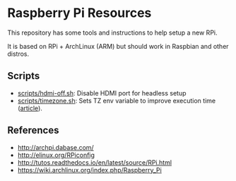 # Raspberry Pi Resources

This repository has some tools and instructions to help setup a new RPi.

It is based on RPi + ArchLinux (ARM) but should work in Raspbian and other distros.

## Scripts

- [scripts/hdmi-off.sh](scripts/hdmi-off.sh): Disable HDMI port for headless setup
- [scripts/timezone.sh](scripts/timezone.sh): Sets TZ env variable to improve execution time ([article](https://blog.packagecloud.io/eng/2017/02/21/set-environment-variable-save-thousands-of-system-calls/)).

## References

- http://archpi.dabase.com/
- http://elinux.org/RPiconfig
- http://tutos.readthedocs.io/en/latest/source/RPi.html
- https://wiki.archlinux.org/index.php/Raspberry_Pi
